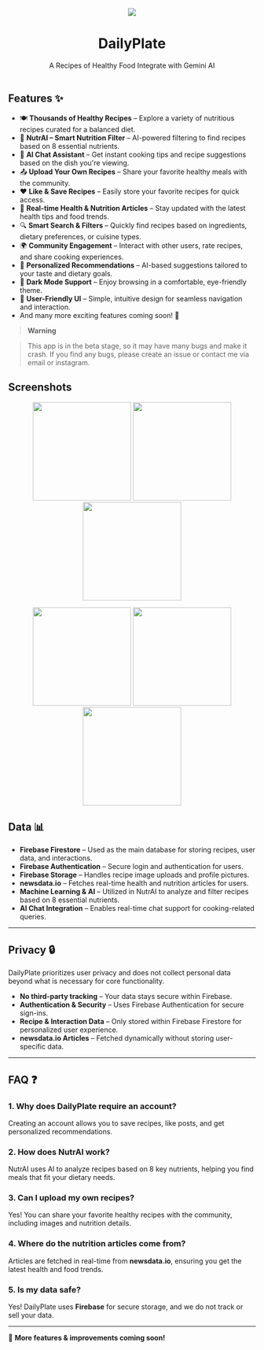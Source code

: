 <div align="center">
	<img src="https://github.com/Dzvelocity/DailyPlate/blob/master/asset/Daily%20Plate.png">
<h1>DailyPlate</h1>A Recipes of Healthy Food Integrate with Gemini AI<br>
<br>

</div>
	
## Features ✨️

- 🍽️ **Thousands of Healthy Recipes** – Explore a variety of nutritious recipes curated for a balanced diet.  
- 🧠 **NutrAI – Smart Nutrition Filter** – AI-powered filtering to find recipes based on 8 essential nutrients.  
- 🤖 **AI Chat Assistant** – Get instant cooking tips and recipe suggestions based on the dish you're viewing.  
- 📤 **Upload Your Own Recipes** – Share your favorite healthy meals with the community.  
- ❤️ **Like & Save Recipes** – Easily store your favorite recipes for quick access.  
- 📰 **Real-time Health & Nutrition Articles** – Stay updated with the latest health tips and food trends.  
- 🔍 **Smart Search & Filters** – Quickly find recipes based on ingredients, dietary preferences, or cuisine types.  
- 🌍 **Community Engagement** – Interact with other users, rate recipes, and share cooking experiences.  
- 🎯 **Personalized Recommendations** – AI-based suggestions tailored to your taste and dietary goals.  
- 🌙 **Dark Mode Support** – Enjoy browsing in a comfortable, eye-friendly theme.  
- 📱 **User-Friendly UI** – Simple, intuitive design for seamless navigation and interaction.  
- And many more exciting features coming soon! 🚀  


> **Warning**

>This app is in the beta stage, so it may have many bugs and make it crash. If you find any bugs,
> please create an issue or contact me via email or instagram.

## Screenshots

<p align="center">  
  <img src="https://github.com/Dzvelocity/DailyPlate/blob/master/asset/Hotpot%200.png?raw=true" width="200" />  
  <img src="https://github.com/Dzvelocity/DailyPlate/blob/master/asset/Hotpot%201.png?raw=true" width="200" />  
   <img src="https://github.com/Dzvelocity/DailyPlate/blob/master/asset/Hotpot%202.2.png?raw=true" width="200" />  
</p>  
<p align="center">  
  <img src="https://github.com/Dzvelocity/DailyPlate/blob/master/asset/Hotpot%202.png?raw=true" width="200" />  
  <img src="https://github.com/Dzvelocity/DailyPlate/blob/master/asset/Hotpot%203.png?raw=true" width="200" />  
   <img src="https://github.com/Dzvelocity/DailyPlate/blob/master/asset/Hotpot%204.png?raw=true" width="200" />  
</p> 

## Data 📊  

- **Firebase Firestore** – Used as the main database for storing recipes, user data, and interactions.  
- **Firebase Authentication** – Secure login and authentication for users.  
- **Firebase Storage** – Handles recipe image uploads and profile pictures.  
- **newsdata.io** – Fetches real-time health and nutrition articles for users.  
- **Machine Learning & AI** – Utilized in NutrAI to analyze and filter recipes based on 8 essential nutrients.  
- **AI Chat Integration** – Enables real-time chat support for cooking-related queries.  

---

## Privacy 🔒  

DailyPlate prioritizes user privacy and does not collect personal data beyond what is necessary for core functionality.  
- **No third-party tracking** – Your data stays secure within Firebase.  
- **Authentication & Security** – Uses Firebase Authentication for secure sign-ins.  
- **Recipe & Interaction Data** – Only stored within Firebase Firestore for personalized user experience.  
- **newsdata.io Articles** – Fetched dynamically without storing user-specific data.  

---

## FAQ ❓  

### 1. Why does DailyPlate require an account?  
Creating an account allows you to save recipes, like posts, and get personalized recommendations.  

### 2. How does NutrAI work?  
NutrAI uses AI to analyze recipes based on 8 key nutrients, helping you find meals that fit your dietary needs.  

### 3. Can I upload my own recipes?  
Yes! You can share your favorite healthy recipes with the community, including images and nutrition details.  

### 4. Where do the nutrition articles come from?  
Articles are fetched in real-time from **newsdata.io**, ensuring you get the latest health and food trends.  

### 5. Is my data safe?  
Yes! DailyPlate uses **Firebase** for secure storage, and we do not track or sell your data.  

---

🚀 **More features & improvements coming soon!**  
